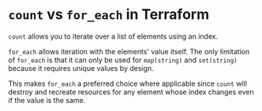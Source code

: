 # `count` vs `for_each` in Terraform

`count` allows you to iterate over a list of elements using an index.

`for_each` allows iteration with the elements' value itself. The only limitation
of `for_each` is that it can only be used for `map(string)` and `set(string)`
because it requires unique values by design.

This makes `for_each` a preferred choice where applicable since `count` will
destroy and recreate resources for any element whose index changes even if the
value is the same.
